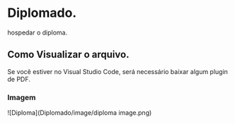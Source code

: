 # Diplomado.
hospedar o diploma.

## Como Visualizar o arquivo.

Se você estiver no Visual Studio Code, será necessário baixar algum plugin de PDF.

### Imagem
![Diploma](Diplomado/image/diploma image.png)